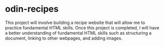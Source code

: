 # odin-recipes

This project will involve building a recipe website that will allow me to practice fundamental HTML skills.
Once this project is completed, I will have a better understanding of fundamental HTML skills such as structuring a document, linking to other webpages, and adding images.
